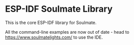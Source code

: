 # ESP-IDF Soulmate Library

This is the core ESP-IDF library for Soulmate.

All the command-line examples are now out of date - head to https://www.soulmatelights.com/ to use the IDE.

